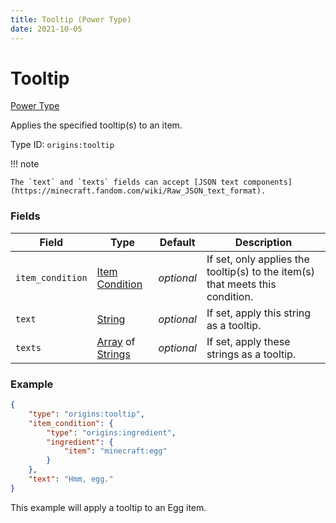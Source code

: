 ```yaml
---
title: Tooltip (Power Type)
date: 2021-10-05
---
```


# Tooltip

[Power Type](../power_types.md)

Applies the specified tooltip(s) to an item.

Type ID: `origins:tooltip`

!!! note

    The `text` and `texts` fields can accept [JSON text components](https://minecraft.fandom.com/wiki/Raw_JSON_text_format).
    
### Fields

Field | Type | Default | Description
------|------|---------|-------------
`item_condition` | [Item Condition](../item_conditions.md) | _optional_ | If set, only applies the tooltip(s) to the item(s) that meets this condition.
`text` | [String](../data_types/string.md) | _optional_ | If set, apply this string as a tooltip.
`texts` | [Array](../data_types/array.md) of [Strings](../data_types/string.md) | _optional_ | If set, apply these strings as a tooltip.

### Example
```json
{
    "type": "origins:tooltip",
    "item_condition": {
        "type": "origins:ingredient",
        "ingredient": {
            "item": "minecraft:egg"
        }
    },
    "text": "Hmm, egg."
}
```
This example will apply a tooltip to an Egg item.